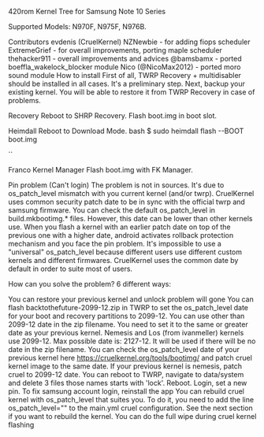 420rom Kernel Tree for Samsung Note 10 Series

Supported Models: N970F, N975F, N976B.

Contributors evdenis (CruelKernel) NZNewbie - for adding fiops scheduler ExtremeGrief - for overall improvements, porting maple scheduler thehacker911 - overall improvements and advices @bamsbamx - ported boeffla_wakelock_blocker module Nico (@NicoMax2012) - ported moro sound module How to install First of all, TWRP Recovery + multidisabler should be installed in all cases. It's a preliminary step. Next, backup your existing kernel. You will be able to restore it from TWRP Recovery in case of problems.

Recovery Reboot to SHRP Recovery. Flash boot.img in boot slot.

Heimdall Reboot to Download Mode. bash $ sudo heimdall flash --BOOT boot.img

``

Franco Kernel Manager
Flash boot.img with FK Manager.

Pin problem (Can't login)
The problem is not in sources. It's due to os_patch_level mismatch with you current kernel (and/or twrp). CruelKernel uses common security patch date to be in sync with the official twrp and samsung firmware. You can check the default os_patch_level in build.mkbootimg.* files. However, this date can be lower than other kernels use. When you flash a kernel with an earlier patch date on top of the previous one with a higher date, android activates rollback protection mechanism and you face the pin problem. It's impossible to use a "universal" os_patch_level because different users use different custom kernels and different firmwares. CruelKernel uses the common date by default in order to suite most of users.

How can you solve the problem? 6 different ways:

You can restore your previous kernel and unlock problem will gone
You can flash backtothefuture-2099-12.zip in TWRP to set the os_patch_level date for your boot and recovery partitions to 2099-12. You can use other than 2099-12 date in the zip filename. You need to set it to the same or greater date as your previous kernel. Nemesis and Los (from ivanmeller) kernels use 2099-12. Max possible date is: 2127-12. It will be used if there will be no date in the zip filename.
You can check the os_patch_level date of your previous kernel here https://cruelkernel.org/tools/bootimg/ and patch cruel kernel image to the same date. If your previous kernel is nemesis, patch cruel to 2099-12 date.
You can reboot to TWRP, navigate to data/system and delete 3 files those names starts with 'lock'. Reboot. Login, set a new pin. To fix samsung account login, reinstall the app
You can rebuild cruel kernel with os_patch_level that suites you. To do it, you need to add the line os_patch_level="<your date>" to the main.yml cruel configuration. See the next section if you want to rebuild the kernel.
You can do the full wipe during cruel kernel flashing

